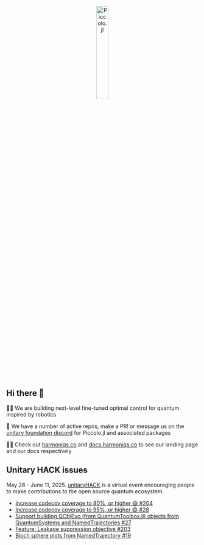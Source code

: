 <!--```@raw html-->
<div align="center">
  <a href="https://github.com/harmoniqs/Piccolo.jl">
    <img src="assets/piccolo_logo.svg" alt="Piccolo.jl" width="25%"/>
  </a> 
</div>

## Hi there 👋

🙋‍♀️ We are building next-level fine-tuned optimal control for quantum inspired by robotics

🌟 We have a number of active repos, make a PR! or message us on the [unitary foundation discord](http://discord.unitary.foundation/) for Piccolo.jl and associated packages

👩‍💻 Check out [harmoniqs.co](https://www.harmoniqs.co/) and [docs.harmoniqs.co](https://docs.harmoniqs.co) to see our landing page and our docs respectively


## Unitary HACK issues

May 28 - June 11, 2025. [unitaryHACK](https://unitaryhack.dev/) is a virtual event encouraging people to make contributions to the open source quantum ecosystem.

* [Increase codecov coverage to 80%, or higher 😄 #204](https://github.com/harmoniqs/QuantumCollocation.jl/issues/204)
* [Increase codecov coverage to 95%, or higher 😄  #28](https://github.com/harmoniqs/PiccoloQuantumObjects.jl/issues/28)
* [Support building QObjEvo (from QuantumToolbox.jl) objects from QuantumSystems and NamedTrajectories #27](https://github.com/harmoniqs/PiccoloQuantumObjects.jl/issues/27)
* [Feature: Leakage suppression objective #203](https://github.com/harmoniqs/QuantumCollocation.jl/issues/203)
* [Bloch sphere plots from NamedTrajectory #19](https://github.com/harmoniqs/PiccoloPlots.jl/issues/19)
